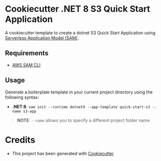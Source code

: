 # Cookiecutter .NET 8 S3 Quick Start Application

A cookiecutter template to create a dotnet S3 Quick Start Application using [Serverless Application Model (SAM)](https://github.com/awslabs/serverless-application-model).

## Requirements

* [AWS SAM CLI](https://github.com/awslabs/aws-sam-cli)

## Usage

Generate a boilerplate template in your current project directory using the following syntax:

* **.NET 8**: `sam init --runtime dotnet9 --app-template quick-start-s3 --name s3-app`

> **NOTE**: ``--name`` allows you to specify a different project folder name

# Credits

* This project has been generated with [Cookiecutter](https://github.com/audreyr/cookiecutter)

